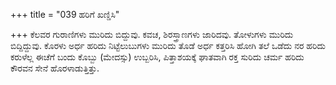 +++
title = "039 ಹರಿಗೆ ಖಣ್ಡಿಸಿ"

+++
ಕೆಲವರ ಗುರಾಣಿಗಳು ಮುರಿದು ಬಿದ್ದುವು. ಕವಚ, ಶಿರಸ್ತ್ರಾಣಗಳು ಜಾರಿದವು. ತೋಳುಗಳು ಮುರಿದು ಬಿದ್ದಿದ್ದುವು. ಕೊರಳು ಅರ್ಧ ಹರಿದು ನಿಟ್ಟೆಲುಬುಗಳು ಮುರಿದು ತೊಡೆ ಅರ್ಧ ಕತ್ತರಿಸಿ ಹೋಗಿ ತಲೆ ಒಡೆದು ನರ ಹರಿದು ಕರುಳೆಲ್ಲ ಈಚೆಗೆ ಬಂದು ಕೊಬ್ಬು (ಮೇದಸ್ಸು) ಉಬ್ಬರಿಸಿ, ಪಿತ್ತಾಶಯಕ್ಕೆ ಘಾತವಾಗಿ ರಕ್ತ ಸುರಿದು ಚರ್ಮ  ಹರಿದು ಕೌರವನ  ಸೇನೆ ಹೊರಳಾಡುತ್ತಿತ್ತು.